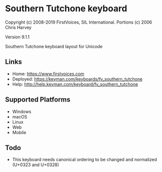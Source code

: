 Southern Tutchone keyboard
======================

Copyright (c) 2008-2019 FirstVoices, SIL International. Portions (c) 2006 Chris Harvey

Version 9.1.1

Southern Tutchone keyboard layout for Unicode

Links
-----

 * Home:     <https://www.firstvoices.com>
 * Deployed: <https://keyman.com/keyboards/fv_southern_tutchone>
 * Help:     <http://help.keyman.com/keyboard/fv_southern_tutchone>
 
Supported Platforms
-------------------

 * Windows
 * macOS
 * Linux
 * Web
 * Mobile

Todo
----

 * This keyboard needs canonical ordering to be changed and normalized (U+0323 and U+0328)